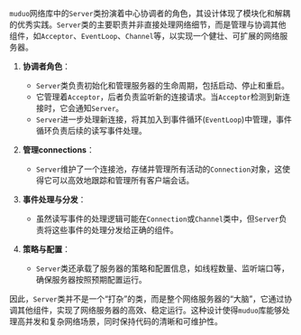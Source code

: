 `muduo`网络库中的`Server`类扮演着中心协调者的角色，其设计体现了模块化和解耦的优秀实践。`Server`类的主要职责并非直接处理网络细节，而是管理与协调其他组件，如`Acceptor`、`EventLoop`、`Channel`等，以实现一个健壮、可扩展的网络服务器。

1. **协调者角色**：
   - `Server`类负责初始化和管理服务器的生命周期，包括启动、停止和重启。
   - 它管理着`Acceptor`，后者负责监听新的连接请求。当`Acceptor`检测到新连接时，它会通知`Server`。
   - `Server`进一步处理新连接，将其加入到事件循环(`EventLoop`)中管理，事件循环负责后续的读写事件处理。

2. **管理connections**：
   - `Server`维护了一个连接池，存储并管理所有活动的`Connection`对象，这使得它可以高效地跟踪和管理所有客户端会话。

3. **事件处理与分发**：
   - 虽然读写事件的处理逻辑可能在`Connection`或`Channel`类中，但`Server`负责将这些事件的处理分发给正确的组件。

4. **策略与配置**：
   - `Server`类还承载了服务器的策略和配置信息，如线程数量、监听端口等，确保服务器按照预期配置运行。

因此，`Server`类并不是一个“打杂”的类，而是整个网络服务器的“大脑”，它通过协调其他组件，实现了网络服务器的高效、稳定运行。这种设计使得`muduo`库能够处理高并发和复杂网络场景，同时保持代码的清晰和可维护性。